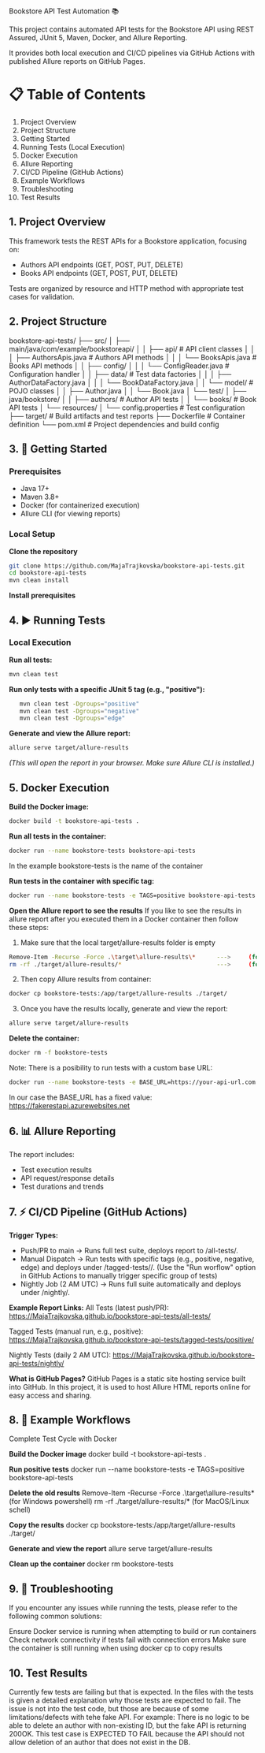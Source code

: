 Bookstore API Test Automation 📚

This project contains automated API tests for the Bookstore API using REST Assured, JUnit 5, Maven, Docker, and Allure Reporting.

It provides both local execution and CI/CD pipelines via GitHub Actions with published Allure reports on GitHub Pages.

# 📋 Table of Contents
1. Project Overview
2. Project Structure
3. Getting Started
4. Running Tests (Local Execution)
5. Docker Execution
6. Allure Reporting
7. CI/CD Pipeline (GitHub Actions)
8. Example Workflows
9. Troubleshooting
10. Test Results

## 1. Project Overview
This framework tests the REST APIs for a Bookstore application, focusing on:

- Authors API endpoints (GET, POST, PUT, DELETE)
- Books API endpoints (GET, POST, PUT, DELETE)

Tests are organized by resource and HTTP method with appropriate test cases for validation.

## 2. Project Structure
bookstore-api-tests/
├── src/
│   ├── main/java/com/example/bookstoreapi/
│   │   ├── api/                    # API client classes
│   │   │   ├── AuthorsApis.java    # Authors API methods
│   │   │   └── BooksApis.java      # Books API methods
│   │   ├── config/
│   │   │   └── ConfigReader.java   # Configuration handler
│   │   ├── data/                   # Test data factories
│   │   │   ├── AuthorDataFactory.java
│   │   │   └── BookDataFactory.java
│   │   └── model/                  # POJO classes
│   │       ├── Author.java
│   │       └── Book.java
│   └── test/
│       ├── java/bookstore/
│       │   ├── authors/            # Author API tests
│       │   └── books/              # Book API tests
│       └── resources/
│           └── config.properties   # Test configuration
├── target/                         # Build artifacts and test reports
├── Dockerfile                      # Container definition
└── pom.xml                         # Project dependencies and build config


## 3. 🚀 Getting Started
### Prerequisites
- Java 17+
- Maven 3.8+
- Docker (for containerized execution)
- Allure CLI (for viewing reports)

### Local Setup

**Clone the repository**
```sh
git clone https://github.com/MajaTrajkovska/bookstore-api-tests.git
cd bookstore-api-tests
mvn clean install
```
**Install prerequisites**


## 4. ▶️ Running Tests 
### Local Execution 

**Run all tests:**
```sh
mvn clean test
```

**Run only tests with a specific JUnit 5 tag (e.g., "positive"):**
```sh
   mvn clean test -Dgroups="positive"   
   mvn clean test -Dgroups="negative"   
   mvn clean test -Dgroups="edge"

   ```
**Generate and view the Allure report:**
```sh
allure serve target/allure-results
```
*(This will open the report in your browser. Make sure Allure CLI is installed.)*


## 5. Docker Execution 

**Build the Docker image:**
```sh
docker build -t bookstore-api-tests .
```

**Run all tests in the container:**
```sh
docker run --name bookstore-tests bookstore-api-tests
```
In the example bookstore-tests is the name of the container

**Run tests in the container with specific tag:**
```sh
docker run --name bookstore-tests -e TAGS=positive bookstore-api-tests
```

**Open the Allure report to see the results**
If you like to see the results in allure report after you executed them in a Docker container then follow these steps:

1. Make sure that the local target/allure-results folder is empty
```sh
Remove-Item -Recurse -Force .\target\allure-results\*      --->     (for Windows powershell)
rm -rf ./target/allure-results/*                           --->     (for MacOS/Linux schell)
```

2. Then copy Allure results from container:
```sh
docker cp bookstore-tests:/app/target/allure-results ./target/
```
3. Once you have the results locally, generate and view the report:
```sh
allure serve target/allure-results
```

**Delete the container:**
```sh
docker rm -f bookstore-tests
```


Note: There is a posibility to run tests with a custom base URL: 
```sh
docker run --name bookstore-tests -e BASE_URL=https://your-api-url.com bookstore-api-tests
```
In our case the BASE_URL has a fixed value: https://fakerestapi.azurewebsites.net


## 6. 📊 Allure Reporting
The report includes:

- Test execution results
- API request/response details
- Test durations and trends

## 7. ⚡ CI/CD Pipeline (GitHub Actions)

**Trigger Types:**
- Push/PR to main → Runs full test suite, deploys report to /all-tests/.
- Manual Dispatch → Run tests with specific tags (e.g., positive, negative, edge) and deploys under /tagged-tests/<tag>/. 
  (Use the "Run worflow" option in GitHub Actions to manually trigger specific group of tests)
- Nightly Job (2 AM UTC) → Runs full suite automatically and deploys under /nightly/.


**Example Report Links:**
All Tests (latest push/PR):
https://MajaTrajkovska.github.io/bookstore-api-tests/all-tests/

Tagged Tests (manual run, e.g., positive):
https://MajaTrajkovska.github.io/bookstore-api-tests/tagged-tests/positive/

Nightly Tests (daily 2 AM UTC):
https://MajaTrajkovska.github.io/bookstore-api-tests/nightly/

**What is GitHub Pages?**
GitHub Pages is a static site hosting service built into GitHub.
In this project, it is used to host Allure HTML reports online for easy access and sharing.


## 8. 📝 Example Workflows
Complete Test Cycle with Docker

**Build the Docker image**
docker build -t bookstore-api-tests .

**Run positive tests**
docker run --name bookstore-tests -e TAGS=positive bookstore-api-tests

**Delete the old results**
Remove-Item -Recurse -Force .\target\allure-results\* (for Windows powershell)
rm -rf ./target/allure-results/* (for MacOS/Linux schell)

**Copy the results**
docker cp bookstore-tests:/app/target/allure-results ./target/

**Generate and view the report**
allure serve target/allure-results

**Clean up the container**
docker rm bookstore-tests


## 9. 🔧 Troubleshooting
If you encounter any issues while running the tests, please refer to the following common solutions:

Ensure Docker service is running when attempting to build or run containers
Check network connectivity if tests fail with connection errors
Make sure the container is still running when using docker cp to copy results

## 10. Test Results
Currently few tests are failing but that is expected. In the files with the tests is given a detailed explanation why those tests are expected to fail. 
The issue is not into the test code, but those are because of some limitations/defects with tehe fake API. 
For example: 
There is no logic to be able to delete an author with non-existing ID, but the fake API is returning 200OK. This test case is EXPECTED TO FAIL because the API should not allow deletion of an author that does not exist in the DB.

